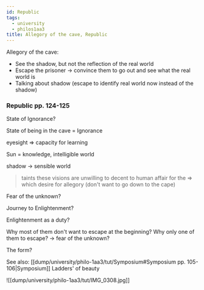 ```yaml
---
id: Republic
tags:
  - university
  - philos1aa3
title: Allegory of the cave, Republic
---
```


Allegory of the cave:

- See the shadow, but not the reflection of the real world
- Escape the prisoner -> convince them to go out and see what the real world is
- Talking about shadow (escape to identify real world now instead of the shadow)

### Republic pp. 124-125

State of Ignorance?

State of being in the cave = Ignorance

eyesight => capacity for learning

Sun = knowledge, intelligible world

shadow -> sensible world

> taints these visions are unwilling to decent to human affair for the => which desire for allegory (don't want to go down to the cape)

Fear of the unknown?

Journey to Enlightenment?

Enlightenment as a duty?

Why most of them don't want to escape at the beginning?
Why only one of them to escape? -> fear of the unknown?

The form?

See also: [[dump/university/philo-1aa3/tut/Symposium#Symposium pp. 105-106|Symposium]] Ladders' of beauty

![[dump/university/philo-1aa3/tut/IMG_0308.jpg]]
